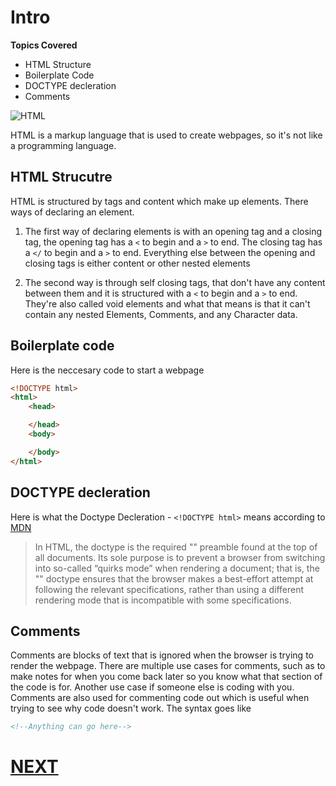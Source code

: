 # Intro

**Topics Covered**
* HTML Structure
* Boilerplate Code
* DOCTYPE decleration
* Comments

![HTML](https://img.17qq.com/images/mhsgsnffsky.jpeg)

HTML is a markup language that is used to create webpages, so it's not like a programming language.
## HTML Strucutre
HTML is structured by tags and content which make up elements. There ways of declaring an element.

1. The first way of declaring elements is with an opening tag and a closing tag, the opening tag has a `<` to begin and a `>` to end. The closing tag has a `</` to begin and a `>` to end. Everything else between the opening and closing tags is either content or other nested elements

2. The second way is through self closing tags, that don't have any content between them and it is structured with a `<` to begin and a `>` to end. They're also called void elements and what that means is that it can't contain any nested Elements, Comments, and any Character data.

## Boilerplate code

Here is the neccesary code to start a webpage

```html
<!DOCTYPE html>
<html>
	<head>

	</head>
	<body>

	</body>
</html>
```

## DOCTYPE decleration

Here is what the Doctype Decleration - `<!DOCTYPE html>` means according to [MDN](https://developer.mozilla.org/en-US/docs/Glossary/Doctype)
> In HTML, the doctype is the required "<!DOCTYPE html>" preamble found at the top of all documents. Its sole purpose is to prevent a browser from switching into so-called “quirks mode” when rendering a document; that is, the "<!DOCTYPE html>" doctype ensures that the browser makes a best-effort attempt at following the relevant specifications, rather than using a different rendering mode that is incompatible with some specifications.

## Comments

Comments are blocks of text that is ignored when the browser is trying to render the webpage. There are multiple use cases for comments, such as to make notes for when you come back later so you know what that section of the code is for. Another use case if someone else is coding with you. Comments are also used for commenting code out which is useful when trying to see why code doesn't work. The syntax goes like
```html
<!--Anything can go here-->
```

# [NEXT](2.%20headings.md)
